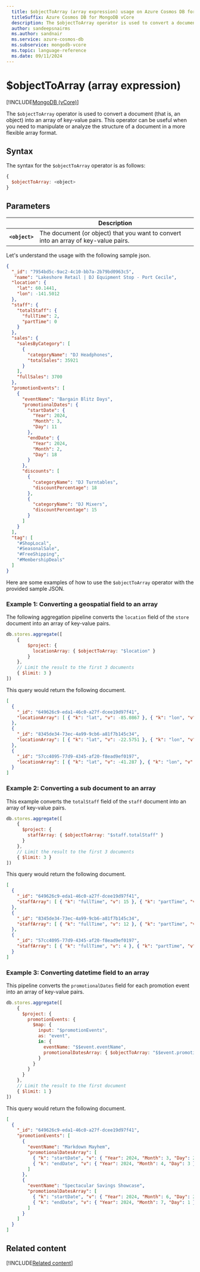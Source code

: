 ```yaml
---
  title: $objectToArray (array expression) usage on Azure Cosmos DB for MongoDB vCore
  titleSuffix: Azure Cosmos DB for MongoDB vCore
  description: The $objectToArray operator is used to convert a document into an array of key-value pairs.
  author: sandeepsnairms
  ms.author: sandnair
  ms.service: azure-cosmos-db
  ms.subservice: mongodb-vcore
  ms.topic: language-reference
  ms.date: 09/11/2024
---
```


# $objectToArray (array expression)

[!INCLUDE[MongoDB (vCore)](~/reusable-content/ce-skilling/azure/includes/cosmos-db/includes/appliesto-mongodb-vcore.md)]

The `$objectToArray` operator is used to convert a document (that is, an object) into an array of key-value pairs. This operator can be useful when you need to manipulate or analyze the structure of a document in a more flexible array format.

## Syntax

The syntax for the `$objectToArray` operator is as follows:

```javascript
{
  $objectToArray: <object>
}
```
## Parameters

| | Description |
| --- | --- |
| **`<object>`**| The document (or object) that you want to convert into an array of key-value pairs.|


Let's understand the usage with the following sample json.
```json
{
  "_id": "7954bd5c-9ac2-4c10-bb7a-2b79bd0963c5",
   "name": "Lakeshore Retail | DJ Equipment Stop - Port Cecile",
  "location": {
    "lat": 60.1441,
    "lon": -141.5012
  },
  "staff": {
    "totalStaff": {
      "fullTime": 2,
      "partTime": 0
    }
  },
  "sales": {
    "salesByCategory": [
      {
        "categoryName": "DJ Headphones",
        "totalSales": 35921
      }
    ],
    "fullSales": 3700
  },
  "promotionEvents": [
    {
      "eventName": "Bargain Blitz Days",
      "promotionalDates": {
        "startDate": {
          "Year": 2024,
          "Month": 3,
          "Day": 11
        },
        "endDate": {
          "Year": 2024,
          "Month": 2,
          "Day": 18
        }
      },
      "discounts": [
        {
          "categoryName": "DJ Turntables",
          "discountPercentage": 18
        },
        {
          "categoryName": "DJ Mixers",
          "discountPercentage": 15
        }
      ]
    }
  ],
  "tag": [
    "#ShopLocal",
    "#SeasonalSale",
    "#FreeShipping",
    "#MembershipDeals"
  ]
}
```

Here are some examples of how to use the `$objectToArray` operator with the provided sample JSON.

### Example 1: Converting a geospatial field to an array

The following aggregation pipeline converts the `location` field of the `store` document into an array of key-value pairs.

```javascript
db.stores.aggregate([ 
    {
        $project: {
          locationArray: { $objectToArray: "$location" }
        }
    },
    // Limit the result to the first 3 documents
    { $limit: 3 }
])
```

This query would return the following document.

```json
[
  {
    "_id": "649626c9-eda1-46c0-a27f-dcee19d97f41",
    "locationArray": [ { "k": "lat", "v": -85.0867 }, { "k": "lon", "v": -165.3524 } ]
  },
  {
    "_id": "8345de34-73ec-4a99-9cb6-a81f7b145c34",
    "locationArray": [ { "k": "lat", "v": -22.5751 }, { "k": "lon", "v": -12.4458 } ]
  },
  {
    "_id": "57cc4095-77d9-4345-af20-f8ead9ef0197",
    "locationArray": [ { "k": "lat", "v": -41.287 }, { "k": "lon", "v": -76.0176 } ]
  }
]

```

### Example 2: Converting a sub document to an array

This example converts the `totalStaff` field of the `staff` document into an array of key-value pairs.

```javascript
db.stores.aggregate([
    {
      $project: {
        staffArray: { $objectToArray: "$staff.totalStaff" }
      }
    },
    // Limit the result to the first 3 documents
    { $limit: 3 }
])
```

This query would return the following document.

```json
[
  {
    "_id": "649626c9-eda1-46c0-a27f-dcee19d97f41",
    "staffArray": [ { "k": "fullTime", "v": 15 }, { "k": "partTime", "v": 9 } ]
  },
  {
    "_id": "8345de34-73ec-4a99-9cb6-a81f7b145c34",
    "staffArray": [ { "k": "fullTime", "v": 12 }, { "k": "partTime", "v": 14 } ]
  },
  {
    "_id": "57cc4095-77d9-4345-af20-f8ead9ef0197",
    "staffArray": [ { "k": "fullTime", "v": 4 }, { "k": "partTime", "v": 8 } ]
  }
]
```

### Example 3: Converting datetime field to an array

This pipeline converts the `promotionalDates` field for each promotion event into an array of key-value pairs.

```javascript
db.stores.aggregate([
    {
      $project: {
        promotionEvents: {
          $map: {
            input: "$promotionEvents",
            as: "event",
            in: {
              eventName: "$$event.eventName",
              promotionalDatesArray: { $objectToArray: "$$event.promotionalDates" }
            }
          }
        }
      }
    },
    // Limit the result to the first document
    { $limit: 1 }
])
```

This query would return the following document.

```json
[
  {
    "_id": "649626c9-eda1-46c0-a27f-dcee19d97f41",
    "promotionEvents": [
      {
        "eventName": "Markdown Mayhem",
        "promotionalDatesArray": [
          { "k": "startDate", "v": { "Year": 2024, "Month": 3, "Day": 24 } },
          { "k": "endDate", "v": { "Year": 2024, "Month": 4, "Day": 3 } }
        ]
      },
      {
        "eventName": "Spectacular Savings Showcase",
        "promotionalDatesArray": [
          { "k": "startDate", "v": { "Year": 2024, "Month": 6, "Day": 22 } },
          { "k": "endDate", "v": { "Year": 2024, "Month": 7, "Day": 1 } }
        ]
      }
    ]
  }
]
```

## Related content
[!INCLUDE[Related content](../includes/related-content.md)]